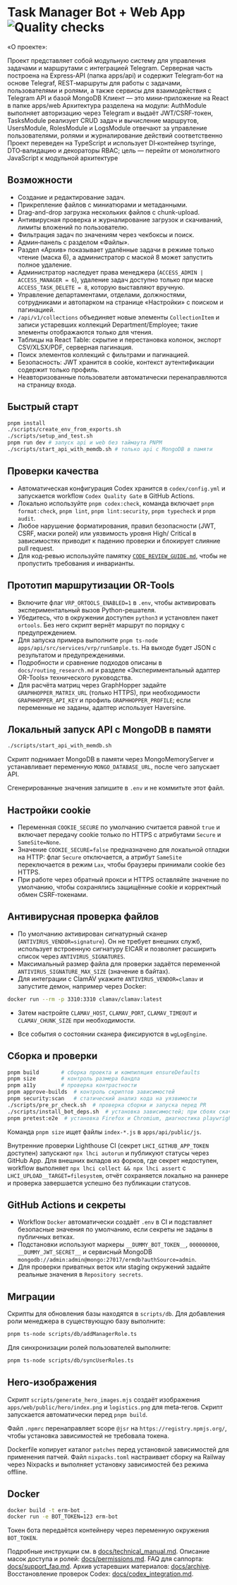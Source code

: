 <!-- Назначение файла: краткое описание возможностей проекта. Основные модули: api, web. -->

# Task Manager Bot + Web App ![Quality checks](https://img.shields.io/badge/Codex-Quality%20Gate-blue)

«О проекте»:

Проект представляет собой модульную систему для управления задачами и маршрутами с интеграцией Telegram. Серверная часть построена на Express‑API (папка apps/api) и содержит Telegram‑бот на основе Telegraf, REST‑маршруты для работы с задачами, пользователями и ролями, а также сервисы для взаимодействия с Telegram API и базой MongoDB
Клиент — это мини‑приложение на React в папке apps/web
Архитектура разделена на модули: AuthModule выполняет авторизацию через Telegram и выдаёт JWT/CSRF‑токен, TasksModule реализует CRUD задач и вычисление маршрутов, UsersModule, RolesModule и LogsModule отвечают за управление пользователями, ролями и журналирование действий соответственно
Проект переведен на TypeScript и использует DI‑контейнер tsyringe, DTO‑валидацию и декораторы RBAC; цель — перейти от монолитного JavaScript к модульной архитектуре

## Возможности

- Создание и редактирование задач.
- Прикрепление файлов с миниатюрами и метаданными.
- Drag-and-drop загрузка нескольких файлов с chunk-upload.
- Антивирусная проверка и журналирование загрузок и скачиваний, лимиты вложений по пользователю.
- Фильтрация задач по значениям через чекбоксы и поиск.
- Админ‑панель с разделом «Файлы».
- Раздел «Архив» показывает удалённые задачи в режиме только чтение (маска 6), а администратор с маской 8 может запустить полное удаление.
- Администратор наследует права менеджера (`ACCESS_ADMIN | ACCESS_MANAGER = 6`),
  удаление задач доступно только при маске `ACCESS_TASK_DELETE = 8`, которую
  выставляют вручную.
- Управление департаментами, отделами, должностями, сотрудниками и автопарком на странице «Настройки» с поиском и пагинацией.
- `/api/v1/collections` объединяет новые элементы `CollectionItem` и записи устаревших коллекций Department/Employee; такие элементы отображаются только для чтения.
- Таблицы на React Table: скрытие и перестановка колонок, экспорт CSV/XLSX/PDF, серверная пагинация.
- Поиск элементов коллекций с фильтрами и пагинацией.
- Безопасность: JWT хранится в cookie, контекст аутентификации содержит только профиль.
- Неавторизованные пользователи автоматически перенаправляются на страницу входа.

## Быстрый старт

```bash
pnpm install
./scripts/create_env_from_exports.sh
./scripts/setup_and_test.sh
pnpm run dev # запуск api и web без таймаута PNPM
./scripts/start_api_with_memdb.sh # только api с MongoDB в памяти
```

## Проверки качества

- Автоматическая конфигурация Codex хранится в `codex/config.yml` и запускается workflow `Codex Quality Gate` в GitHub Actions.
- Локально используйте `pnpm codex:check`, команда включает `pnpm format:check`, `pnpm lint`, `pnpm lint:security`, `pnpm typecheck` и `pnpm audit`.
- Любое нарушение форматирования, правил безопасности (JWT, CSRF, маски ролей) или уязвимость уровня High/ Critical в зависимостях приводит к падению проверки и блокирует слияние pull request.
- Для код-ревью используйте памятку [`CODE_REVIEW_GUIDE.md`](CODE_REVIEW_GUIDE.md), чтобы не пропустить требования и инварианты.

## Прототип маршрутизации OR-Tools

- Включите флаг `VRP_ORTOOLS_ENABLED=1` в `.env`, чтобы активировать экспериментальный вызов Python-решателя.
- Убедитесь, что в окружении доступен `python3` и установлен пакет `ortools`. Без него скрипт вернёт маршрут по порядку с предупреждением.
- Для запуска примера выполните `pnpm ts-node apps/api/src/services/vrp/runSample.ts`. На выходе будет JSON с результатом и предупреждениями.
- Подробности и сравнение подходов описаны в `docs/routing_research.md` и разделе «Экспериментальный адаптер OR-Tools» технического руководства.
- Для расчёта матриц через GraphHopper задайте `GRAPHHOPPER_MATRIX_URL` (только HTTPS), при необходимости `GRAPHHOPPER_API_KEY` и профиль `GRAPHHOPPER_PROFILE`; если переменные не заданы, адаптер использует Haversine.

## Локальный запуск API с MongoDB в памяти

```bash
./scripts/start_api_with_memdb.sh
```

Скрипт поднимает MongoDB в памяти через MongoMemoryServer и устанавливает переменную `MONGO_DATABASE_URL`, после чего запускает API.

Сгенерированные значения запишите в `.env` и не коммитьте этот файл.

## Настройки cookie

- Переменная `COOKIE_SECURE` по умолчанию считается равной `true` и включает передачу cookie только по HTTPS с атрибутами `Secure` и `SameSite=None`.
- Значение `COOKIE_SECURE=false` предназначено для локальной отладки на HTTP: флаг `Secure` отключается, а атрибут `SameSite` переключается в режим `Lax`, чтобы браузеры принимали cookie без HTTPS.
- При работе через обратный прокси и HTTPS оставляйте значение по умолчанию, чтобы сохранялись защищённые cookie и корректный обмен CSRF‑токенами.

## Антивирусная проверка файлов

- По умолчанию активирован сигнатурный сканер (`ANTIVIRUS_VENDOR=signature`). Он не требует внешних служб, использует
  встроенную сигнатуру EICAR и позволяет расширить список через `ANTIVIRUS_SIGNATURES`.
- Максимальный размер файла для проверки задаётся переменной `ANTIVIRUS_SIGNATURE_MAX_SIZE` (значение в байтах).
- Для интеграции с ClamAV укажите `ANTIVIRUS_VENDOR=clamav` и запустите демон, например через Docker:

```bash
docker run --rm -p 3310:3310 clamav/clamav:latest
```

- Затем настройте `CLAMAV_HOST`, `CLAMAV_PORT`, `CLAMAV_TIMEOUT` и `CLAMAV_CHUNK_SIZE` при необходимости.

- Все события о состоянии сканера фиксируются в `wgLogEngine`.

## Сборка и проверки

```bash
pnpm build       # сборка проекта и компиляция ensureDefaults
pnpm size        # контроль размера бандла
pnpm a11y        # проверка контрастности
pnpm approve-builds  # контроль скриптов зависимостей
pnpm security:scan   # статический анализ кода на уязвимости
./scripts/pre_pr_check.sh  # проверка сборки и запуска перед PR
./scripts/install_bot_deps.sh  # установка зависимостей; при сбоях скачивает pnpm из GitHub
pnpm pretest:e2e  # установка Firefox и Chromium, диагностика playwright doctor/--list и сборка перед e2e
```

Команда `pnpm size` ищет файлы `index-*.js` в `apps/api/public/js`.

Внутренние проверки Lighthouse CI (секрет `LHCI_GITHUB_APP_TOKEN` доступен) запускают `npx lhci autorun` и публикуют статусы через GitHub App. Для внешних вкладов из форков, где секрет недоступен, workflow выполняет `npx lhci collect && npx lhci assert` с `LHCI_UPLOAD__TARGET=filesystem`, отчёт сохраняется локально на раннере и проверка завершается успешно без публикации статусов.

## GitHub Actions и секреты

- Workflow `Docker` автоматически создаёт `.env` в CI и подставляет безопасные значения по умолчанию, если секреты не заданы в публичных ветках.
- Подстановки используют маркеры `__DUMMY_BOT_TOKEN__`, `000000000`, `__DUMMY_JWT_SECRET__` и сервисный MongoDB `mongodb://admin:admin@mongo:27017/ermdb?authSource=admin`.
- Для проверки приватных веток или staging окружений задайте реальные значения в `Repository secrets`.

## Миграции

Скрипты для обновления базы находятся в `scripts/db`. Для добавления роли
менеджера в существующую базу выполните:

```bash
pnpm ts-node scripts/db/addManagerRole.ts
```

Для синхронизации ролей пользователей выполните:

```bash
pnpm ts-node scripts/db/syncUserRoles.ts
```

## Hero-изображения

Скрипт `scripts/generate_hero_images.mjs` создаёт изображения `apps/web/public/hero/index.png`
и `logistics.png` для meta‑тегов. Скрипт запускается автоматически перед `pnpm build`.

Файл `.npmrc` перенаправляет scope `@jsr` на `https://registry.npmjs.org/`,
чтобы установка зависимостей не требовала токена.

Dockerfile копирует каталог `patches` перед установкой зависимостей для применения патчей.
Файл `nixpacks.toml` настраивает сборку на Railway через Nixpacks и выполняет установку зависимостей без режима offline.

## Docker

```bash
docker build -t erm-bot .
docker run -e BOT_TOKEN=123 erm-bot
```

Токен бота передаётся контейнеру через переменную окружения `BOT_TOKEN`.

Подробные инструкции см. в [docs/technical_manual.md](docs/technical_manual.md).
Описание масок доступа и ролей: [docs/permissions.md](docs/permissions.md).
FAQ для саппорта: [docs/support_faq.md](docs/support_faq.md).
Архив устаревших материалов: [docs/archive](docs/archive).
Восстановление проверок Codex: [docs/codex_integration.md](docs/codex_integration.md).
